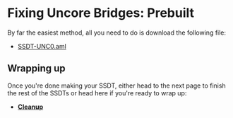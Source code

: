 # Fixing Uncore Bridges: Prebuilt

By far the easiest method, all you need to do is download the following file:

* [SSDT-UNC0.aml](https://github.com/dortania/Getting-Started-With-ACPI/blob/master/extra-files/compiled/SSDT-UNC0.aml)
  
## Wrapping up

Once you're done making your SSDT, either head to the next page to finish the rest of the SSDTs or head here if you're ready to wrap up:

* [**Cleanup**](/cleanup.md)
